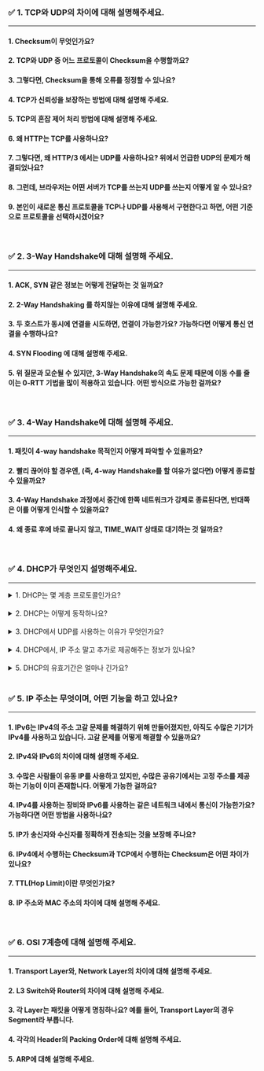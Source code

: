 ### ✅ 1. TCP와 UDP의 차이에 대해 설명해주세요.

---

#### 1. Checksum이 무엇인가요?

#### 2. TCP와 UDP 중 어느 프로토콜이 Checksum을 수행할까요?

#### 3. 그렇다면, Checksum을 통해 오류를 정정할 수 있나요?

#### 4. TCP가 신뢰성을 보장하는 방법에 대해 설명해 주세요.

#### 5. TCP의 혼잡 제어 처리 방법에 대해 설명해 주세요.

#### 6. 왜 HTTP는 TCP를 사용하나요?

#### 7. 그렇다면, 왜 HTTP/3 에서는 UDP를 사용하나요? 위에서 언급한 UDP의 문제가 해결되었나요?

#### 8. 그런데, 브라우저는 어떤 서버가 TCP를 쓰는지 UDP를 쓰는지 어떻게 알 수 있나요?

#### 9. 본인이 새로운 통신 프로토콜을 TCP나 UDP를 사용해서 구현한다고 하면, 어떤 기준으로 프로토콜을 선택하시겠어요?

<br/>

### ✅ 2. 3-Way Handshake에 대해 설명해 주세요.

---

#### 1. ACK, SYN 같은 정보는 어떻게 전달하는 것 일까요?

#### 2. 2-Way Handshaking 를 하지않는 이유에 대해 설명해 주세요.

#### 3. 두 호스트가 동시에 연결을 시도하면, 연결이 가능한가요? 가능하다면 어떻게 통신 연결을 수행하나요?

#### 4. SYN Flooding 에 대해 설명해 주세요.

#### 5. 위 질문과 모순될 수 있지만, 3-Way Handshake의 속도 문제 때문에 이동 수를 줄이는 0-RTT 기법을 많이 적용하고 있습니다. 어떤 방식으로 가능한 걸까요?

<br/>

### ✅ 3. 4-Way Handshake에 대해 설명해 주세요.

---

#### 1. 패킷이 4-way handshake 목적인지 어떻게 파악할 수 있을까요?

#### 2. 빨리 끊어야 할 경우엔, (즉, 4-way Handshake를 할 여유가 없다면) 어떻게 종료할 수 있을까요?

#### 3. 4-Way Handshake 과정에서 중간에 한쪽 네트워크가 강제로 종료된다면, 반대쪽은 이를 어떻게 인식할 수 있을까요?

#### 4. 왜 종료 후에 바로 끝나지 않고, TIME_WAIT 상태로 대기하는 것 일까요?

<br/>

### ✅ 4. DHCP가 무엇인지 설명해주세요.

---
<details>
<summary>1. DHCP는 몇 계층 프로토콜인가요?</summary>

- DHCP(Dynamic Host Configuration Protocol)는 OSI 7계층 모델의 4계층인 전송 계층(Transport Layer)에 위치합니다. 해당 계층에서는 TCP나 UDP와 같은 전송
프로토콜이 작동하며, DHCP는 UDP를 기반 프로토콜 입니다.
</details>

<br/>
<details>
<summary>2. DHCP는 어떻게 동작하나요?</summary>

- DHCP 프로토콜은 4단계를 통해 동작합니다.
<br/>
먼저, 클라이언트가 네트워크에 연결되면 DHCP 서버를 찾기 위해 패킷을 보내는 DHCP Discover 과정을 거치며
<br/>
DHCP 서버는 클라이언트에게 IP 주소를 할당할 수 있음을 알리는 DHCP Offer 패킷을 보냅니다.
<br/>
이후, 클라이언트는 DHCP 서버에게 DHCP Request 메시지를 통해 IP 주소를 요청하고,
<br/>
DHCP 서버는 클라이언트의 요청에 대한 DHCP Ack 메시지를 통해 IP 주소를 최종적으로 할당합니다.
</details>

<br/>
<details>
<summary>3. DHCP에서 UDP를 사용하는 이유가 무엇인가요?</summary>

- UDP는 TCP와 달리, 연결 없이 데이터를 전송하는 프로토콜로써 빠른 속도와 단순한 구조를 가지고 있습니다.
<br/>
이에 DHCP는 신뢰성보다 빠른 속도를 중요시하기에 UDP를 사용하며, 브로드 캐스트 패킷을 통해 IP 주소를 할당함으로
연결 설정 없이 데이터를 빠르게 전송할 수 있는 UDP가 적합합니다.
</details>
<br/>

<details>
<summary>4. DHCP에서, IP 주소 말고 추가로 제공해주는 정보가 있나요?</summary> 

- DHCP는 IP 주소 외에도 서브넷 마스크, 기본 게이트웨이, DNS 서버 주소 등의 네트워크 설정 정보를 제공합니다.
</details>
<br/>

<details>
<summary>5. DHCP의 유효기간은 얼마나 긴가요?</summary> 

- DHCP에서는 IP 주소의 유효기간을 '리스' 시간이라고 합니다.
<br/>
해당 리스 시간은 DHCP 서버 설정에 따라 다르지만, 일반적으로는 몇 시간에서 몇 일 사이입니다.
</details>
<br/>

### ✅ 5. IP 주소는 무엇이며, 어떤 기능을 하고 있나요?

---

#### 1. IPv6는 IPv4의 주소 고갈 문제를 해결하기 위해 만들어졌지만, 아직도 수많은 기기가 IPv4를 사용하고 있습니다. 고갈 문제를 어떻게 해결할 수 있을까요?

#### 2. IPv4와 IPv6의 차이에 대해 설명해 주세요.

#### 3. 수많은 사람들이 유동 IP를 사용하고 있지만, 수많은 공유기에서는 고정 주소를 제공하는 기능이 이미 존재합니다. 어떻게 가능한 걸까요?

#### 4. IPv4를 사용하는 장비와 IPv6를 사용하는 같은 네트워크 내에서 통신이 가능한가요? 가능하다면 어떤 방법을 사용하나요?

#### 5. IP가 송신자와 수신자를 정확하게 전송되는 것을 보장해 주나요?

#### 6. IPv4에서 수행하는 Checksum과 TCP에서 수행하는 Checksum은 어떤 차이가 있나요?

#### 7. TTL(Hop Limit)이란 무엇인가요?

#### 8. IP 주소와 MAC 주소의 차이에 대해 설명해 주세요.

<br/>

### ✅ 6. OSI 7계층에 대해 설명해 주세요.

---

#### 1. Transport Layer와, Network Layer의 차이에 대해 설명해 주세요.

#### 2. L3 Switch와 Router의 차이에 대해 설명해 주세요.

#### 3. 각 Layer는 패킷을 어떻게 명칭하나요? 예를 들어, Transport Layer의 경우 Segment라 부릅니다.

#### 4. 각각의 Header의 Packing Order에 대해 설명해 주세요.

#### 5. ARP에 대해 설명해 주세요.